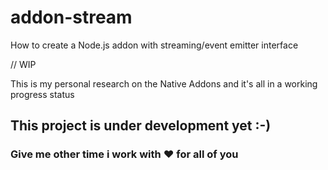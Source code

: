 # addon-stream
How to create a Node.js addon with streaming/event emitter interface

// WIP

This is my personal research on the Native Addons and it's all in a working progress status

## This project is under development yet :-) 
### Give me other time i work with :heart: for all of you
